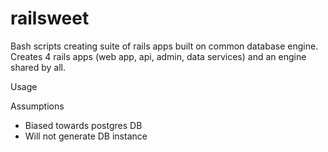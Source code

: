 railsweet
=========

Bash scripts creating suite of rails apps built on common database engine.  Creates 4 rails apps (web app, api, admin, data services) and an engine shared by all.  

Usage

Assumptions
* Biased towards postgres DB
* Will not generate DB instance

